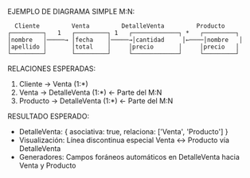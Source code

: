 EJEMPLO DE DIAGRAMA SIMPLE M:N:

```
  Cliente         Venta         DetalleVenta         Producto
┌─────────┐   1   ┌─────────┐ 1   ┌─────────────┐ *   ┌─────────┐
│nombre   │─────→ │fecha    │─────→│cantidad     │←────│nombre   │
│apellido │       │total    │     │precio       │     │precio   │
└─────────┘       └─────────┘     └─────────────┘     └─────────┘
```

RELACIONES ESPERADAS:
1. Cliente → Venta (1:*)
2. Venta → DetalleVenta (1:*)  ← Parte del M:N
3. Producto → DetalleVenta (1:*) ← Parte del M:N

RESULTADO ESPERADO:
- DetalleVenta: { asociativa: true, relaciona: ['Venta', 'Producto'] }
- Visualización: Línea discontinua especial Venta ↔ Producto vía DetalleVenta
- Generadores: Campos foráneos automáticos en DetalleVenta hacia Venta y Producto